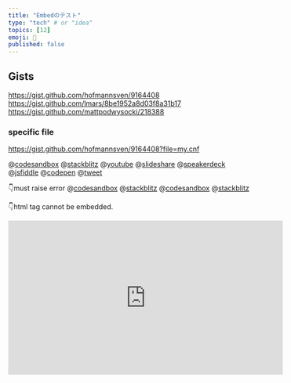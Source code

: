 ```yaml
---
title: "Embedのテスト"
type: "tech" # or "idea"
topics: [12]
emoji: 🐲
published: false
---
```



## Gists

https://gist.github.com/hofmannsven/9164408
https://gist.github.com/lmars/8be1952a8d03f8a31b17
https://gist.github.com/mattpodwysocki/218388

### specific file

https://gist.github.com/hofmannsven/9164408?file=my.cnf


@[codesandbox](https://codesandbox.io/embed/guess-movie-erpn1?fontsize=14&hidenavigation=1&theme=dark)
@[stackblitz](https://stackblitz.com/edit/angular-i8x98w?embed=1&file=src/app/app.component.html)
@[youtube](ApXoWvfEYVU)
@[slideshare](EP6Yf9I2idPXCb)
@[speakerdeck](f8653c8c6ffc4f54bb4683daa8c1a284)
@[jsfiddle](https://jsfiddle.net/9wkngdue/embedded)
@[codepen](https://codepen.io/noeldelgado/pen/BaogqYy?default-tab=result)
@[tweet](https://twitter.com/jack/status/20)


👇must raise error
@[codesandbox](https://codesandbox.io/embed/a"a)
@[stackblitz](https://stackblitz.com/edit/embed?embed=a"a)
@[codesandbox](http://codesandbox.io/embed/guess-movie-erpn1?fontsize=14&hidenavigation=1&theme=dark)
@[stackblitz](http://stackblitz.com/edit/embed?embed=1&file=app/app.component.ts)

👇html tag cannot be embedded.

<iframe width="560" height="315" src="https://www.youtube.com/embed/ToLJE4YEQRI" frameborder="0" allow="accelerometer; autoplay; encrypted-media; gyroscope; picture-in-picture" allowfullscreen></iframe>
